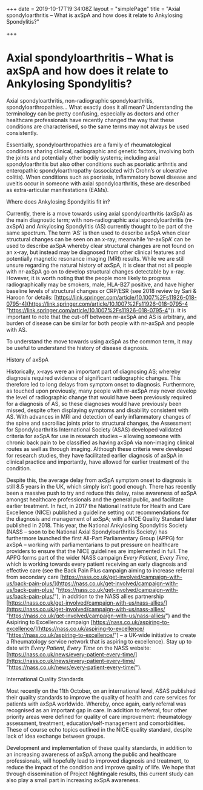 +++
date = 2019-10-17T19:34:08Z
layout = "simplePage"
title = "Axial spondyloarthritis – What is axSpA and how does it relate to Ankylosing Spondylitis?"

+++
# Axial spondyloarthritis – What is axSpA and how does it relate to Ankylosing Spondylitis?

Axial spondyloarthritis, non-radiographic spondyloarthritis, spondyloarthropathies… What exactly does it all mean? Understanding the terminology can be pretty confusing, especially as doctors and other healthcare professionals have recently changed the way that these conditions are characterised, so the same terms may not always be used consistently.

Essentially, spondyloarthropathies are a family of rheumatological conditions sharing clinical, radiographic and genetic factors, involving both the joints and potentially other bodily systems; including axial spondyloarthritis but also other conditions such as psoriatic arthritis and enteropathic spondyloarthropathy (associated with Crohn’s or ulcerative colitis). When conditions such as psoriasis, inflammatory bowel disease and uveitis occur in someone with axial spondyloarthritis, these are described as extra-articular manifestations (EAMs).

Where does Ankylosing Spondylitis fit in?

Currently, there is a move towards using axial spondyloarthritis (axSpA) as the main diagnostic term; with non-radiographic axial spondyloarthritis (nr-axSpA) and Ankylosing Spondylitis (AS) currently thought to be part of the same spectrum. The term ‘AS’ is then used to describe axSpA when clear structural changes can be seen on an x-ray; meanwhile ‘nr-axSpA’ can be used to describe axSpA whereby clear structural changes are not found on an x-ray, but instead may be diagnosed from other clinical features and potentially magnetic resonance imaging (MRI) results. While we are still unsure regarding the natural history of axSpA, it is clear that not all people with nr-axSpA go on to develop structural changes detectable by x-ray. However, it is worth noting that the people more likely to progress radiographically may be smokers, male, HLA-B27 positive, and have higher baseline levels of structural changes or CRP/ESR (see 2018 review by Sari & Haroon for details: [https://link.springer.com/article/10.1007%2Fs11926-018-0795-4](https://link.springer.com/article/10.1007%2Fs11926-018-0795-4 "https://link.springer.com/article/10.1007%2Fs11926-018-0795-4")). It is important to note that the cut-off between nr-axSpA and AS is arbitrary, and burden of disease can be similar for both people with nr-axSpA and people with AS.

To understand the move towards using axSpA as the common term, it may be useful to understand the history of disease diagnosis.

History of axSpA

Historically, x-rays were an important part of diagnosing AS; whereby diagnosis required evidence of significant radiographic changes. This therefore led to long delays from symptom onset to diagnosis. Furthermore, as touched upon previously, many people with nr-axSpA may never develop the level of radiographic change that would have been previously required for a diagnosis of AS, so these diagnoses would have previously been missed, despite often displaying symptoms and disability consistent with AS. With advances in MRI and detection of early inflammatory changes of the spine and sacroiliac joints prior to structural changes, the Assessment for Spondyloarthritis International Society (ASAS) developed validated criteria for axSpA for use in research studies – allowing someone with chronic back pain to be classified as having axSpA via non-imaging clinical routes as well as through imaging. Although these criteria were developed for research studies, they have facilitated earlier diagnosis of axSpA in clinical practice and importantly, have allowed for earlier treatment of the condition.

Despite this, the average delay from axSpA symptom onset to diagnosis is still 8.5 years in the UK, which simply isn’t good enough. There has recently been a massive push to try and reduce this delay, raise awareness of axSpA amongst healthcare professionals and the general public, and facilitate earlier treatment. In fact, in 2017 the National Institute for Health and Care Excellence (NICE) published a guideline setting out recommendations for the diagnosis and management of axSpA; with a NICE Quality Standard later published in 2018. This year, the National Ankylosing Spondylitis Society (NASS – soon to be National Axial Spondyloarthritis Society) has furthermore launched the first All-Part Parliamentary Group (APPG) for axSpA – working with parliamentarians to put pressure on healthcare providers to ensure that the NICE guidelines are implemented in full. The APPG forms part of the wider NASS campaign _Every Patient, Every Time_, which is working towards every patient receiving an early diagnosis and effective care (see the Back Pain Plus campaign aiming to increase referral from secondary care [https://nass.co.uk/get-involved/campaign-with-us/back-pain-plus/](https://nass.co.uk/get-involved/campaign-with-us/back-pain-plus/ "https://nass.co.uk/get-involved/campaign-with-us/back-pain-plus/"), in addition to the NASS allies partnership [https://nass.co.uk/get-involved/campaign-with-us/nass-allies/](https://nass.co.uk/get-involved/campaign-with-us/nass-allies/ "https://nass.co.uk/get-involved/campaign-with-us/nass-allies/") and the Asipiring to Excellence campaign [https://nass.co.uk/aspiring-to-excellence/](https://nass.co.uk/aspiring-to-excellence/ "https://nass.co.uk/aspiring-to-excellence/") – a UK-wide initiative to create a Rheumatology service network that is aspiring to excellence). Stay up to date with _Every Patient, Every Time_ on the NASS website: [https://nass.co.uk/news/every-patient-every-time/](https://nass.co.uk/news/every-patient-every-time/ "https://nass.co.uk/news/every-patient-every-time/").

International Quality Standards

Most recently on the 11th October, on an international level, ASAS published their quality standards to improve the quality of health and care services for patients with axSpA worldwide. Whereby, once again, early referral was recognised as an important gap in care. In addition to referral, four other priority areas were defined for quality of care improvement: rheumatology assessment, treatment, education/self-management and comorbidities. These of course echo topics outlined in the NICE quality standard, despite lack of idea exchange between groups.

Development and implementation of these quality standards, in addition to an increasing awareness of axSpA among the public and healthcare professionals, will hopefully lead to improved diagnosis and treatment, to reduce the impact of the condition and improve quality of life. We hope that through dissemination of Project Nightingale results, this current study can also play a small part in increasing axSpA awareness.